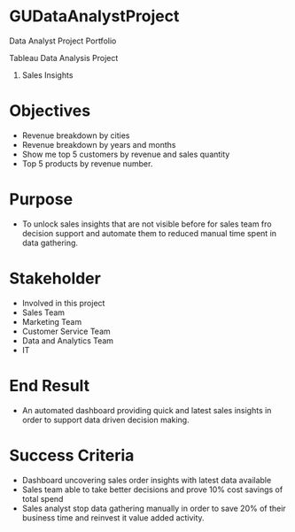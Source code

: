 # GUDataAnalystProject
Data Analyst Project Portfolio

Tableau Data Analysis Project
1. Sales Insights

# Objectives
- Revenue breakdown by cities
- Revenue breakdown by years and months
- Show me top 5 customers by revenue and sales quantity
- Top 5 products by revenue number.

# Purpose
- To unlock sales insights that are not visible before for sales team fro decision support and automate them to reduced manual time spent in data gathering.

# Stakeholder
- Involved in this project
- Sales Team
- Marketing Team
- Customer Service Team
- Data and Analytics Team
- IT

# End Result
- An automated dashboard providing quick and latest sales insights in order to support data driven decision making.

# Success Criteria
- Dashboard uncovering sales order insights with latest data available
- Sales team able to take better decisions and prove 10% cost savings of total spend
- Sales analyst stop data gathering manually in order to save 20% of their business time and reinvest it value added activity.



